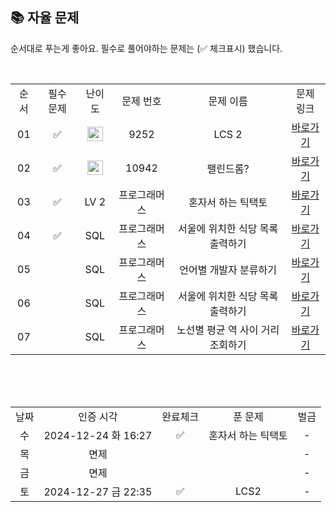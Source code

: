 
## 📚 자율 문제

순서대로 푸는게 좋아요.
필수로 풀어야하는 문제는 (✅ 체크표시) 했습니다.

<br/>
<table>
  <tr>
    <td align="center">순서</td>
    <td align="center">필수 문제</td>
    <td align="center">난이도</td>
    <td align="center">문제 번호</td>
    <td align="center">문제 이름</td>
    <td align="center">문제 링크</td>
  </tr>
  <tr>
    <td align="center">01</td>
    <td align="center">✅</td>
    <td align="center"><img height="23px" width="25px" src="https://d2gd6pc034wcta.cloudfront.net/tier/12.svg"></td>
    <td align="center">9252</td>
    <td align="center">LCS 2</td>
    <td align="center"><a href="https://www.acmicpc.net/problem/9252">바로가기</a></td>
  </tr>
  <tr>
    <td align="center">02</td>
    <td align="center">✅</td>
    <td align="center"><img height="23px" width="25px" src="https://d2gd6pc034wcta.cloudfront.net/tier/12.svg"></td>
    <td align="center">10942</td>
    <td align="center">팰린드롬?</td>
    <td align="center"><a href="https://www.acmicpc.net/problem/10942">바로가기</a></td>
  </tr>
    <tr>
    <td align="center">03</td>
    <td align="center">✅</td>
    <td align="center">LV 2</td>
    <td align="center">프로그래머스</td>
    <td align="center">혼자서 하는 틱택토</td>
    <td align="center"><a href="https://school.programmers.co.kr/learn/courses/30/lessons/160585?language=java">바로가기</a></td>
  </tr>
  <tr>
    <td align="center">04</td>
    <td align="center">✅</td>
    <td align="center">SQL</td>
    <td align="center">프로그래머스</td>
    <td align="center">서울에 위치한 식당 목록 출력하기</td>
    <td align="center"><a href="https://school.programmers.co.kr/learn/courses/30/lessons/131118">바로가기</a></td>
  </tr>
    <tr>
    <td align="center">05</td>
    <td align="center"></td>
    <td align="center">SQL</td>
    <td align="center">프로그래머스</td>
    <td align="center">언어별 개발자 분류하기</td>
    <td align="center"><a href="https://school.programmers.co.kr/learn/courses/30/lessons/276036">바로가기</a></td>
  </tr>
    <tr>
    <td align="center">06</td>
    <td align="center"></td>
    <td align="center">SQL</td>
    <td align="center">프로그래머스</td>
    <td align="center">서울에 위치한 식당 목록 출력하기</td>
    <td align="center"><a href="https://school.programmers.co.kr/learn/courses/30/lessons/131118">바로가기</a></td>
  </tr>
    <tr>
    <td align="center">07</td>
    <td align="center"></td>
    <td align="center">SQL</td>
    <td align="center">프로그래머스</td>
    <td align="center">노선별 평균 역 사이 거리 조회하기</td>
    <td align="center"><a href="https://school.programmers.co.kr/learn/courses/30/lessons/284531">바로가기</a></td>
  </tr>
</table>
<br/><br/>

<br>

<table>
  <tr>
    <td align="center">날짜</td>
    <td align="center">인증 시각</td>
    <td align="center">완료체크</td>
    <td align="center">푼 문제</td>
    <td align="center">벌금</td>
  </tr>
  <tr>
    <td align="center">수</td>
    <td align="center">2024-12-24 화 16:27</td>
    <td align="center">✅</td>
    <td align="center">혼자서 하는 틱택토</td>
    <td align="center">-</td>
  </tr>
    <tr>
    <td align="center">목</td>
    <td align="center">면제</td>
    <td align="center"></td>
    <td align="center"></td>
    <td align="center">-</td>
  </tr>
  </tr>
    <tr>
    <td align="center">금</td>
    <td align="center">면제</td>
    <td align="center"></td>
    <td align="center"></td>
    <td align="center">-</td>
  </tr>
  <tr>
    <td align="center">토</td>
    <td align="center">2024-12-27 금 22:35</td>
    <td align="center">✅</td>
    <td align="center">LCS2</td>
    <td align="center">-</td>
  </tr>
</table>
